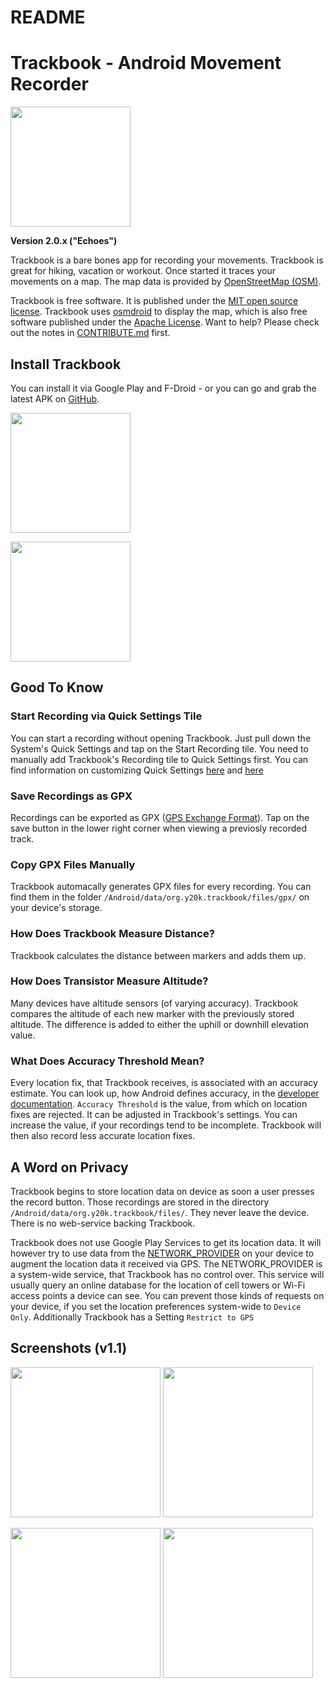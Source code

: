 README
======

# Trackbook - Android Movement Recorder
<img src="https://raw.githubusercontent.com/y20k/trackbook/master/app/src/main/res/mipmap-xxxhdpi/ic_launcher_round.png" width="192" />

**Version 2.0.x ("Echoes")**

Trackbook is a bare bones app for recording your movements. Trackbook is great for hiking, vacation or workout. Once started it traces your movements on a map. The map data is provided by [OpenStreetMap (OSM)](https://www.openstreetmap.org/).

Trackbook is free software. It is published under the [MIT open source license](https://opensource.org/licenses/MIT). Trackbook uses [osmdroid](https://github.com/osmdroid/osmdroid) to display the map, which is also free software published under the [Apache License](https://github.com/osmdroid/osmdroid/blob/master/LICENSE). Want to help? Please check out the notes in [CONTRIBUTE.md](https://github.com/y20k/trackbook/blob/master/CONTRIBUTE.md) first.

## Install Trackbook
You can install it via Google Play and F-Droid - or you can go and grab the latest APK on [GitHub](https://github.com/y20k/trackbook/releases).

[<img src="https://play.google.com/intl/de_de/badges/images/generic/en_badge_web_generic.png" width="192">](https://play.google.com/store/apps/details?id=org.y20k.trackbook)

[<img src="https://cloud.githubusercontent.com/assets/9103935/14702535/45f6326a-07ab-11e6-9256-469c1dd51c22.png" width="192">](https://f-droid.org/repository/browse/?fdid=org.y20k.trackbook)

## Good To Know

### Start Recording via Quick Settings Tile
You can start a recording without opening Trackbook. Just pull down the System's Quick Settings and tap on the Start Recording tile. You need to manually add Trackbook's Recording tile to Quick Settings first. You can find information on customizing Quick Settings [here](https://support.google.com/android/answer/9083864?hl=en) and [here](https://www.xda-developers.com/get-custom-quick-settings-tiles/)

### Save Recordings as GPX
Recordings can be exported as GPX ([GPS Exchange Format](https://en.wikipedia.org/wiki/GPS_Exchange_Format)). Tap on the save button in the lower right corner when viewing a previosly recorded track.

### Copy GPX Files Manually
Trackbook automacally generates GPX files for every recording. You can find them in the folder `/Android/data/org.y20k.trackbook/files/gpx/` on your device's storage.

### How Does Trackbook Measure Distance?
Trackbook calculates the distance between markers and adds them up.

### How Does Transistor Measure Altitude?
Many devices have altitude sensors (of varying accuracy). Trackbook compares the altitude of each new marker with the previously stored altitude. The difference is added to either the uphill or downhill elevation value.

### What Does Accuracy Threshold Mean?
Every location fix, that Trackbook receives, is associated with an accuracy estimate. You can look up, how Android defines accuracy, in the [developer documentation](https://developer.android.com/reference/kotlin/android/location/Location.html#getaccuracy). `Accuracy Threshold` is the value, from which on location fixes are rejected. It can be adjusted in Trackbook's settings. You can increase the value, if your recordings tend to be incomplete. Trackbook will then also record less accurate location fixes.

## A Word on Privacy
Trackbook begins to store location data on device as soon a user presses the record button. Those recordings are stored in the directory `/Android/data/org.y20k.trackbook/files/`. They never leave the device. There is no web-service backing Trackbook.

Trackbook does not use Google Play Services to get its location data. It will however try to use data from the [NETWORK_PROVIDER](https://developer.android.com/reference/android/location/LocationManager#NETWORK_PROVIDER) on your device to augment the location data it received via GPS. The NETWORK_PROVIDER is a system-wide service, that Trackbook has no control over. This service will usually query an online database for the location of cell towers or Wi-Fi access points a device can see. You can prevent those kinds of requests on your device, if you set the location preferences system-wide to `Device Only`. Additionally Trackbook has a Setting `Restrict to GPS`

## Screenshots (v1.1)
[<img src="https://raw.githubusercontent.com/y20k/trackbook/master/metadata/en-US/phoneScreenshots/p1.png" width="240">](https://raw.githubusercontent.com/y20k/trackbook/master/metadata/en-US/phoneScreenshots/p1.png)
[<img src="https://raw.githubusercontent.com/y20k/trackbook/master/metadata/en-US/phoneScreenshots/p2.png" width="240">](https://raw.githubusercontent.com/y20k/trackbook/master/metadata/en-US/phoneScreenshots/p2.png)

[<img src="https://raw.githubusercontent.com/y20k/trackbook/master/metadata/en-US/phoneScreenshots/p3.png" width="240">](https://raw.githubusercontent.com/y20k/trackbook/master/metadata/en-US/phoneScreenshots/p3.png)
[<img src="https://raw.githubusercontent.com/y20k/trackbook/master/metadata/en-US/phoneScreenshots/p4.png" width="240">](https://raw.githubusercontent.com/y20k/trackbook/master/metadata/en-US/phoneScreenshots/p4.png)
